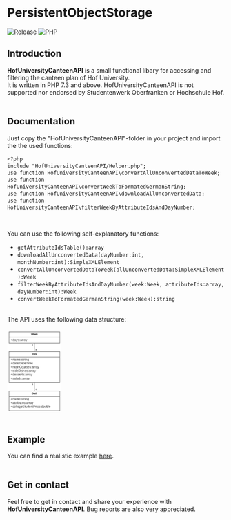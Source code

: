 # PersistentObjectStorage
![Release](https://img.shields.io/badge/Release-1.0.0-9cf)
![PHP](https://img.shields.io/badge/PHP-7.3-9cf)

## Introduction
**HofUniversityCanteenAPI** is a small functional libary for accessing and filtering the canteen plan of Hof University.<br>
It is written in PHP 7.3 and above. HofUniversityCanteenAPI is not supported nor endorsed by Studentenwerk Oberfranken or Hochschule Hof.
<br>
<br>

## Documentation
Just copy the "HofUniversityCanteenAPI"-folder in your project and import the the used functions:
```
<?php
include "HofUniversityCanteenAPI/Helper.php";
use function HofUniversityCanteenAPI\convertAllUnconvertedDataToWeek;
use function HofUniversityCanteenAPI\convertWeekToFormatedGermanString;
use function HofUniversityCanteenAPI\downloadAllUnconvertedData;
use function HofUniversityCanteenAPI\filterWeekByAttributeIdsAndDayNumber;
```
<br>

You can use the following self-explanatory functions:<br>
- `getAttributeIdsTable():array`<br>
- `downloadAllUnconvertedData(dayNumber:int, monthNumber:int):SimpleXMLElement`<br>
- `convertAllUnconvertedDataToWeek(allUnconvertedData:SimpleXMLElement):Week`<br>
- `filterWeekByAttributeIdsAndDayNumber(week:Week, attributeIds:array, dayNumber:int):Week`<br>
- `convertWeekToFormatedGermanString(week:Week):string`<br><br>

The API uses the following data structure:<br><br>
<img src="https://github.com/stevensolleder/HofUniversityCanteenAPI/blob/main/screenshots/datastructure.png" width="25%" img><br><br>

## Example
You can find a realistic example [here](https://github.com/stevensolleder/HofUniversityCanteenAPI/blob/main/Example.php).<br><br>
## Get in contact
Feel free to get in contact and share your experience with **HofUniversityCanteenAPI**. Bug reports are also very appreciated.
